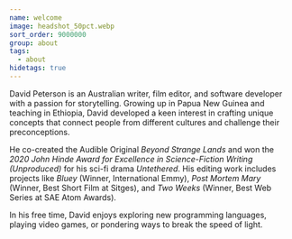 ```yaml
---
name: welcome
image: headshot_50pct.webp
sort_order: 9000000
group: about
tags:
  - about
hidetags: true
---
```

David Peterson is an Australian writer, film editor, and software developer with a passion for storytelling. Growing up in Papua New Guinea and teaching in Ethiopia, David developed a keen interest in crafting unique concepts that connect people from different cultures and challenge their preconceptions.

He co-created the Audible Original _Beyond Strange Lands_ and won the _2020 John Hinde Award for Excellence in Science-Fiction Writing (Unproduced)_ for his sci-fi drama _Untethered_. His editing work includes projects like _Bluey_ (Winner, International Emmy), _Post Mortem Mary_ (Winner, Best Short Film at Sitges), and _Two Weeks_ (Winner, Best Web Series at SAE Atom Awards).

In his free time, David enjoys exploring new programming languages, playing video games, or pondering ways to break the speed of light.
